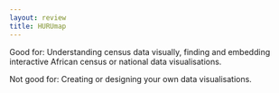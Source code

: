 ```yaml
---
layout: review
title: HURUmap
---
```


Good for: Understanding census data visually, finding and embedding interactive African census or national data visualisations.

Not good for: Creating or designing your own data visualisations.
